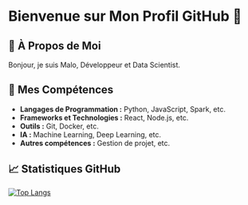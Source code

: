 # Bienvenue sur Mon Profil GitHub 👋

## 👤 À Propos de Moi

Bonjour, je suis Malo, Développeur et Data Scientist.

## 🌟 Mes Compétences

- **Langages de Programmation :** Python, JavaScript, Spark, etc.
- **Frameworks et Technologies :** React, Node.js, etc.
- **Outils :** Git, Docker, etc.
- **IA :** Machine Learning, Deep Learning, etc.
- **Autres compétences :** Gestion de projet, etc.

## 📈 Statistiques GitHub

[![Top Langs](https://github-readme-stats.vercel.app/api/top-langs/?username=malomiquel&layout=compact)](https://github.com/anuraghazra/github-readme-stats)

